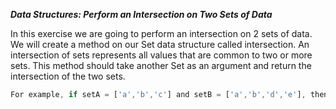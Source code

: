 ***Data Structures: Perform an Intersection on Two Sets of Data***

In this exercise we are going to perform an intersection on 2 sets of data. We will create a method on our Set data structure called intersection. An intersection of sets represents all values that are common to two or more sets. This method should take another Set as an argument and return the intersection of the two sets.

```javascript
For example, if setA = ['a','b','c'] and setB = ['a','b','d','e'], then the intersection of setA and setB is: setA.intersection(setB) = ['a', 'b'].
```
